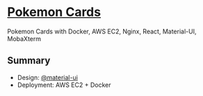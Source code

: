 # [Pokemon Cards](http://3.16.83.208/)

Pokemon Cards with Docker, AWS EC2, Nginx, React, Material-UI, MobaXterm

## Summary

- Design: [@material-ui](https://material-ui.com/)
- Deployment: AWS EC2 + Docker
